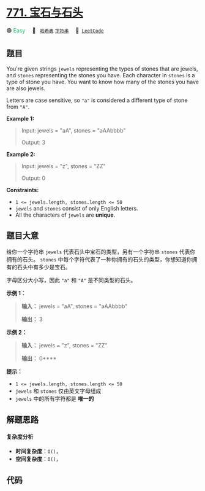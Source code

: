 # [771. 宝石与石头](https://leetcode.com/problems/jewels-and-stones)

🟢 <font color=#15bd66>Easy</font>&emsp; 🔖&ensp; [`哈希表`](/leetcode-js/outline/tag/hash-table.md) [`字符串`](/leetcode-js/outline/tag/string.md)&emsp; 🔗&ensp;[`LeetCode`](https://leetcode.com/problems/jewels-and-stones)

## 题目

You're given strings `jewels` representing the types of stones that are
jewels, and `stones` representing the stones you have. Each character in
`stones` is a type of stone you have. You want to know how many of the stones
you have are also jewels.

Letters are case sensitive, so `"a"` is considered a different type of stone
from `"A"`.



**Example 1:**

> Input: jewels = "aA", stones = "aAAbbbb"
> 
> Output: 3

**Example 2:**

> Input: jewels = "z", stones = "ZZ"
> 
> Output: 0

**Constraints:**

  * `1 <= jewels.length, stones.length <= 50`
  * `jewels` and `stones` consist of only English letters.
  * All the characters of `jewels` are **unique**.


## 题目大意

 给你一个字符串 `jewels` 代表石头中宝石的类型，另有一个字符串 `stones` 代表你拥有的石头。 `stones`
中每个字符代表了一种你拥有的石头的类型，你想知道你拥有的石头中有多少是宝石。

字母区分大小写，因此 `"a"` 和 `"A"` 是不同类型的石头。



**示例 1：**

> 
> 
> 
> 
> 
> **输入：** jewels = "aA", stones = "aAAbbbb"
> 
> **输出：** 3
> 
> 

**示例 2：**

> 
> 
> 
> 
> 
> **输入：** jewels = "z", stones = "ZZ"
> 
> **输出：** 0****



**提示：**

  * `1 <= jewels.length, stones.length <= 50`
  * `jewels` 和 `stones` 仅由英文字母组成
  * `jewels` 中的所有字符都是 **唯一的**


## 解题思路

#### 复杂度分析

- **时间复杂度**：`O()`，
- **空间复杂度**：`O()`，

## 代码

```javascript

```